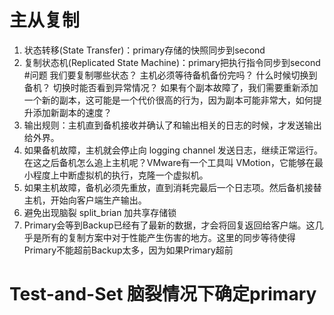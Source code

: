 # 主从复制
1. 状态转移(State Transfer)：primary存储的快照同步到second
2. 复制状态机(Replicated State Machine)：primary把执行指令同步到second
#问题
    我们要复制哪些状态？
    主机必须等待备机备份完吗？
    什么时候切换到备机？
    切换时能否看到异常情况？
    如果有个副本故障了，我们需要重新添加一个新的副本，这可能是一个代价很高的行为，因为副本可能非常大，如何提升添加新副本的速度？
1. 输出规则：主机直到备机接收并确认了和输出相关的日志的时候，才发送输出给外界。
2. 如果备机故障，主机就会停止向 logging channel 发送日志，继续正常运行。 在这之后备机怎么追上主机呢？VMware有一个工具叫 VMotion，它能够在最小程度上中断虚拟机的执行，克隆一个虚拟机。
3. 如果主机故障，备机必须先重放，直到消耗完最后一个日志项。然后备机接替主机，开始向客户端生产输出。
4. 避免出现脑裂 split_brian 加共享存储锁
5. Primary会等到Backup已经有了最新的数据，才会将回复返回给客户端。这几乎是所有的复制方案中对于性能产生伤害的地方。这里的同步等待使得Primary不能超前Backup太多，因为如果Primary超前
# Test-and-Set 脑裂情况下确定primary

